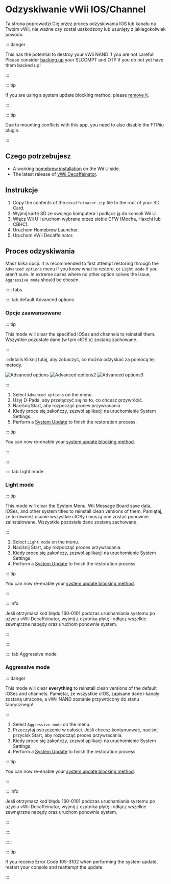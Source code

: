 # Odzyskiwanie vWii IOS/Channel

Ta strona poprowadzi Cię przez proces odzyskiwania IOS lub kanału na Twoim vWii, nie ważne czy został uszkodzony lub usunięty z jakiegokolwiek powodu.

::: danger

This has the potential to destroy your vWii NAND if you are not careful! Please consider [backing up](aroma/nand-backup) your SLCCMPT and OTP if you do not yet have them backed up!

:::

::: tip

If you are using a system update blocking method, please [remove it](unblock-updates).

:::

::: tip

Due to mounting conflicts with this app, you need to also disable the FTPiiu plugin.

:::

## Czego potrzebujesz

- A working [homebrew installation](index) on the Wii U side.
- The latest release of [vWii Decaffeinator](https://github.com/GaryOderNichts/vWii-Decaffeinator/releases).

## Instrukcje

1. Copy the contents of the `decaffeinator.zip` file to the root of your SD Card.
2. Wyjmij kartę SD ze swojego komputera i podłącz ją do konsoli Wii U.
3. Włącz Wii U i uruchom wybrane przez siebie CFW (Mocha, Haxchi lub CBHC).
4. Uruchom Homebrew Launcher.
5. Uruchom vWii Decaffeinator.

## Proces odzyskiwania

Masz kilka opcji. It is recommended to first attempt restoring through the `Advanced options` menu if you know what to restore, or `Light mode` if you aren't sure. In extreme cases where no other option solves the issue, `Aggressive mode` should be chosen.

<!-- tabs:start -->

::::: tabs

:::: tab default Advanced options

### Opcje zaawansowane

::: tip

This mode will clear the specified IOSes and channels to reinstall them. Wszystkie pozostałe dane (w tym cIOS'y) zostaną zachowane.

:::

:::details Kliknij tutaj, aby zobaczyć, co można odzyskać za pomocą tej metody.

![Advanced options](/files/Advanced-options.jpg)
![Advanced options2](/files/Advanced-options2.jpg)
![Advanced options3](/files/Advanced-options3.jpg)

:::

1. Select `Advanced options` on the menu.
2. Użyj D-Pada, aby przełączyć się na to, co chcesz przywrócić.
3. Naciśnij Start, aby rozpocząć proces przywracania.
4. Kiedy proce się zakończy, zezwól aplikacji na uruchomienie System Settings.
5. Perform a [System Update](https://en-americas-support.nintendo.com/app/answers/detail/a_id/1136/~/how-to-perform-a-system-update) to finish the restoration process.

::: tip

You can now re-enable your [system update blocking method](block-updates).

:::

::::

:::: tab Light mode

### Light mode

::: tip

This mode will clear the System Menu, Wii Message Board save data, IOSes, and other system titles to reinstall clean versions of them. Pamiętaj, że to również usunie wszystkie cIOSy i muszą one zostać ponownie zainstalowane. Wszystkie pozostałe dane zostaną zachowane.

:::

1. Select `Light mode` on the menu.
2. Naciśnij Start, aby rozpocząć proces przywracania.
3. Kiedy proce się zakończy, zezwól aplikacji na uruchomienie System Settings.
4. Perform a [System Update](https://en-americas-support.nintendo.com/app/answers/detail/a_id/1136/~/how-to-perform-a-system-update) to finish the restoration process.

::: tip

You can now re-enable your [system update blocking method](block-updates).

:::

::: info

Jeśli otrzymasz kod błędu 160-0101 podczas uruchamiania systemu po użyciu vWii Decaffeinator, wyjmij z czytnika płytę i odłącz wszelkie zewnętrzne napędy oraz uruchom ponownie system.

:::

::::

:::: tab Aggressive mode

### Aggressive mode

::: danger

This mode will clear **everything** to reinstall clean versions of the default IOSes and channels. Pamiętaj, że wszystkie cIOS, zapisane dane i kanały zostaną utracone, a vWii NAND zostanie przywrócony do stanu fabrycznego!

:::

1. Select `Aggressive mode` on the menu.
2. Przeczytaj ostrzeżenie w całości. Jeśli chcesz kontynuować, naciśnij przycisk Start, aby rozpocząć proces przywracania.
3. Kiedy proce się zakończy, zezwól aplikacji na uruchomienie System Settings.
4. Perform a [System Update](https://en-americas-support.nintendo.com/app/answers/detail/a_id/1136/~/how-to-perform-a-system-update) to finish the restoration process.

::: tip

You can now re-enable your [system update blocking method](block-updates).

:::

::: info

Jeśli otrzymasz kod błędu 160-0101 podczas uruchamiania systemu po użyciu vWii Decaffeinator, wyjmij z czytnika płytę i odłącz wszelkie zewnętrzne napędy oraz uruchom ponownie system.

:::

::::

:::::

::: tip

If you receive Error Code 105-3102 when performing the system update, restart your console and reattempt the update.

:::
